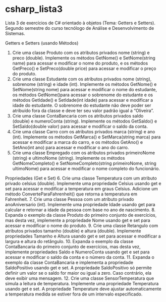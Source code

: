 # csharp_lista3
Lista 3 de exercícios de C# orientado à objetos (Tema: Getters e Setters). Segundo semestre do curso tecnólogo de Análise e Desenvolvimento de Sistemas.

Getters e Setters (usando Métodos)
1. Crie uma classe Produto com os atributos privados nome (string) e preco (double). Implemente
os métodos GetNome() e SetNome(string name) para acessar e modificar o nome do produto, e
os métodos GetPreco() e SetPreco(double price) para acessar e modificar o preço do produto.
2. Crie uma classe Estudante com os atributos privados nome (string), sobrenome (string) e idade
(int). Implemente os métodos GetNome() e SetNome(string nome) para acessar e modificar o
nome do estudante, os métodos GetNome()para acessar o sobrenome do estudante e os
métodos GetIdade() e SetIdade(int idade) para acessar e modificar a idade do estudante. O
sobrenome do estudante não deve poder ser atribuído fora da classe e deve ter seu valor
padrão igual a “Oliveira”.
3. Crie uma classe ContaBancaria com os atributos privados saldo (double) e numeroConta
(string). Implemente os métodos GetSaldo() e SetSaldo(double valor) para acessar e modificar o
saldo da conta.
4. Crie uma classe Carro com os atributos privados marca (string) e ano (int). Implemente os
métodos GetMarca() e SetMarca(string marca) para acessar e modificar a marca do carro, e os
métodos GetAno() e SetAno(int ano) para acessar e modificar o ano do carro.
5. Crie uma classe Empregado com os atributos privados primeiroNome (string) e ultimoNome
(string). Implemente os métodos GetNomeCompleto() e SetNomeCompleto(string
primeiroNome, string ultimoNome) para acessar e modificar o nome completo do funcionário.

Propriedades (Get e Set)
6. Crie uma classe Temperatura com um atributo privado celsius (double). Implemente uma
propriedade Celsius usando get e set para acessar e modificar a temperatura em graus Celsius.
Adicione um método ConverteParaFahrenheit() que retorna a temperatura em Fahrenheit.
7. Crie uma classe Pessoa com um atributo privado anoAniversario (int). Implemente uma
propriedade Idade usando get para calcular e retornar a idade da pessoa com base no ano de
nascimento.
8. Expanda o exemplo da classe Produto do primeiro conjunto de exercícios, mas desta vez,
implemente a propriedade Nome usando get e set para acessar e modificar o nome do
produto.
9. Crie uma classe Retangulo com atributos privados tamanho (double) e altura (double).
Implemente propriedades Tamanho e Altura usando get e set para acessar e modificar a
largura e altura do retângulo.
10. Expanda o exemplo da classe ContaBancaria do primeiro conjunto de exercícios, mas desta vez,
implemente propriedades Saldo e NumeroConta usando get e set para acessar e modificar o
saldo da conta e o número da conta.
11. Expanda o exemplo da classe ContaBancaria e implementa a propriedade SaldoPositivo usando
get e set. A propriedade SaldoPositivo só permite definir um valor se o saldo for maior ou igual
a zero. Caso contrário, ela deve exibir uma mensagem.
12. Crie uma classe SensorTemperatura que simula a leitura de temperatura. Implemente uma
propriedade Temperatura usando get e set. A propriedade Temperature deve ajustar
automaticamente a temperatura medida se estiver fora de um intervalo especificado. 
